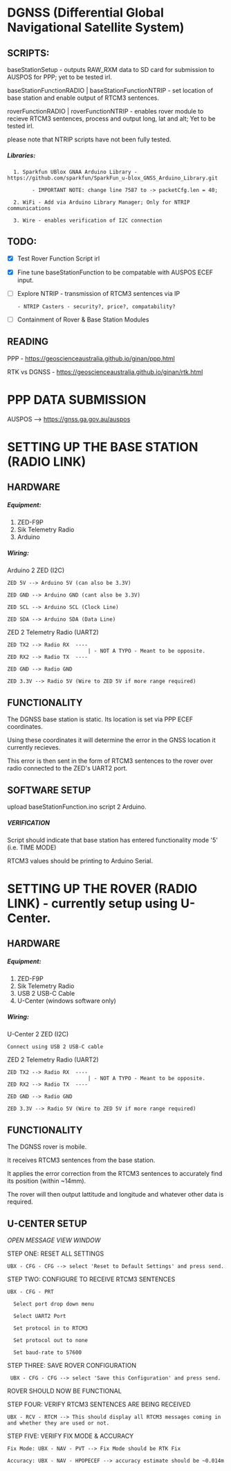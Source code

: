 # DGNSS (Differential Global Navigational Satellite System)
## SCRIPTS:
   baseStationSetup - outputs RAW_RXM data to SD card for submission to AUSPOS for PPP; yet to be tested irl.
   
   baseStationFunctionRADIO | baseStationFunctionNTRIP - set location of base station and enable output of RTCM3 sentences.
   
   roverFunctionRADIO | roverFunctionNTRIP - enables rover module to recieve RTCM3 sentences, process and output long, lat and alt; Yet to be tested irl.
   
   please note that NTRIP scripts have not been fully tested.
   
   ##### Libraries:
      1. Sparkfun UBlox GNAA Arduino Library - https://github.com/sparkfun/SparkFun_u-blox_GNSS_Arduino_Library.git
         
            - IMPORTANT NOTE: change line 7587 to -> packetCfg.len = 40;
            
      2. WiFi - Add via Arduino Library Manager; Only for NTRIP communications
      
      3. Wire - enables verification of I2C connection
   
## TODO:
   - [x] Test Rover Function Script irl
   - [x] Fine tune baseStationFunction to be compatable with AUSPOS ECEF input.
   - [ ] Explore NTRIP - transmission of RTCM3 sentences via IP

         - NTRIP Casters - security?, price?, compatability?
   - [ ] Containment of Rover & Base Station Modules

## READING

   PPP - https://geoscienceaustralia.github.io/ginan/ppp.html
   
   RTK vs DGNSS - https://geoscienceaustralia.github.io/ginan/rtk.html

# PPP DATA SUBMISSION

   AUSPOS --> https://gnss.ga.gov.au/auspos
   
# SETTING UP THE BASE STATION (RADIO LINK)

## HARDWARE
##### Equipment:
  1. ZED-F9P
  2. Sik Telemetry Radio
  3. Arduino
##### Wiring:
  Arduino 2 ZED (I2C)
  
    ZED 5V --> Arduino 5V (can also be 3.3V)
    
    ZED GND --> Arduino GND (cant also be 3.3V)
    
    ZED SCL --> Arduino SCL (Clock Line)
    
    ZED SDA --> Arduino SDA (Data Line)
    
  ZED 2 Telemetry Radio (UART2)
  
    ZED TX2 --> Radio RX  ----
                              | - NOT A TYPO - Meant to be opposite.
    ZED RX2 --> Radio TX  ----
    
    ZED GND --> Radio GND
    
    ZED 3.3V --> Radio 5V (Wire to ZED 5V if more range required)
## FUNCTIONALITY
The DGNSS base station is static. Its location is set via PPP ECEF coordinates.

Using these coordinates it will determine the error in the GNSS location it currently recieves.

This error is then sent in the form of RTCM3 sentences to the rover over radio connected to the ZED's UART2 port. 

## SOFTWARE SETUP

  upload baseStationFunction.ino script 2 Arduino.
  
##### VERIFICATION
  Script should indicate that base station has entered functionality mode '5' (i.e. TIME MODE)
  
  RTCM3 values should be printing to Arduino Serial. 



# SETTING UP THE ROVER (RADIO LINK) - currently setup using U-Center.

## HARDWARE
##### Equipment:
  1. ZED-F9P
  2. Sik Telemetry Radio
  3. USB 2 USB-C Cable
  4. U-Center (windows software only)
##### Wiring:
  U-Center 2 ZED (I2C)
  
    Connect using USB 2 USB-C cable
    
  ZED 2 Telemetry Radio (UART2)
  
    ZED TX2 --> Radio RX  ----
                              | - NOT A TYPO - Meant to be opposite.
    ZED RX2 --> Radio TX  ----
    
    ZED GND --> Radio GND
    
    ZED 3.3V --> Radio 5V (Wire to ZED 5V if more range required)
## FUNCTIONALITY
The DGNSS rover is mobile.

It receives RTCM3 sentences from the base station.

It applies the error correction from the RTCM3 sentences to accurately find its position (within ~14mm). 

The rover will then output lattitude and longitude and whatever other data is required.

## U-CENTER SETUP

  *OPEN MESSAGE VIEW WINDOW*

  STEP ONE: RESET ALL SETTINGS
    
    UBX - CFG - CFG --> select 'Reset to Default Settings' and press send.
    
  STEP TWO: CONFIGURE TO RECEIVE RTCM3 SENTENCES
  
    UBX - CFG - PRT
    
      Select port drop down menu
      
      Select UART2 Port
      
      Set protocol in to RTCM3
      
      Set protocol out to none
      
      Set baud-rate to 57600
      
   STEP THREE: SAVE ROVER CONFIGURATION
   
     UBX - CFG - CFG --> select 'Save this Configuration' and press send.
     
   ROVER SHOULD NOW BE FUNCTIONAL
   
   STEP FOUR: VERIFY RTCM3 SENTENCES ARE BEING RECEIVED
   
    UBX - RCV - RTCM --> This should display all RTCM3 messages coming in and whether they are used or not. 
    
   STEP FIVE: VERIFY FIX MODE & ACCURACY
   
    Fix Mode: UBX - NAV - PVT --> Fix Mode should be RTK Fix
    
    Accuracy: UBX - NAV - HPOPECEF --> accuracy estimate should be ~0.014m
    
    
  



  
   
